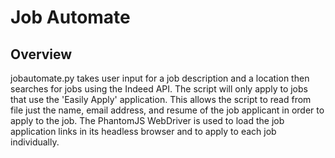 # Job Automate

## Overview

jobautomate.py takes user input for a job description and a location then searches for jobs
using the Indeed API. The script will only apply to jobs that use the 'Easily Apply' application.
This allows the script to read from file just the name, email address, and resume of the job
applicant in order to apply to the job. The PhantomJS WebDriver is used to load the job
application links in its headless browser and to apply to each job individually.